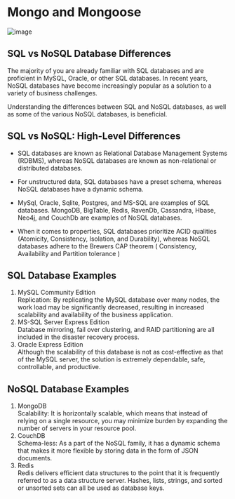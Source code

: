 # Mongo and Mongoose

![image](https://miro.medium.com/max/594/1*vK4MHL_jpKKmUFGjE5H9jw.png)

## SQL vs NoSQL Database Differences

The majority of you are already familiar with SQL databases and are proficient in MySQL, Oracle, or other SQL databases. In recent years, NoSQL databases have become increasingly popular as a solution to a variety of business challenges.

Understanding the differences between SQL and NoSQL databases, as well as some of the various NoSQL databases, is beneficial.

## SQL vs NoSQL: High-Level Differences

- SQL databases are known as Relational Database Management Systems (RDBMS), whereas NoSQL databases are known as non-relational or distributed databases.

- For unstructured data, SQL databases have a preset schema, whereas NoSQL databases have a dynamic schema.

- MySql, Oracle, Sqlite, Postgres, and MS-SQL are examples of SQL databases. MongoDB, BigTable, Redis, RavenDb, Cassandra, Hbase, Neo4j, and CouchDb are examples of NoSQL databases.

- When it comes to properties, SQL databases prioritize ACID qualities (Atomicity, Consistency, Isolation, and Durability), whereas NoSQL databases adhere to the Brewers CAP theorem ( Consistency, Availability and Partition tolerance )

## SQL Database Examples

1. MySQL Community Edition\
Replication: By replicating the MySQL database over many nodes, the work load may be significantly decreased, resulting in increased scalability and availability of the business application.
2. MS-SQL Server Express Edition\
Database mirroring, fail over clustering, and RAID partitioning are all included in the disaster recovery process.
3. Oracle Express Edition\
Although the scalability of this database is not as cost-effective as that of the MySQL server, the solution is extremely dependable, safe, controllable, and productive.

## NoSQL Database Examples

1. MongoDB\
Scalability: It is horizontally scalable, which means that instead of relying on a single resource, you may minimize burden by expanding the number of servers in your resource pool.
2. CouchDB\
Schema-less: As a part of the NoSQL family, it has a dynamic schema that makes it more flexible by storing data in the form of JSON documents.
3. Redis\
Redis delivers efficient data structures to the point that it is frequently referred to as a data structure server. Hashes, lists, strings, and sorted or unsorted sets can all be used as database keys.
